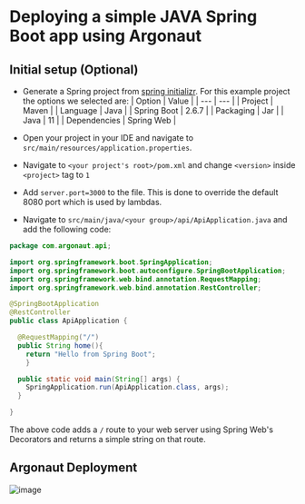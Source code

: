 # Deploying a simple JAVA Spring Boot app using Argonaut

## Initial setup (Optional)

- Generate a Spring project from [spring initializr](https://start.spring.io/). For this example project the options we selected are:
  | Option | Value |
  | --- | --- |
  | Project | Maven |
  | Language | Java |
  | Spring Boot | 2.6.7 |
  | Packaging | Jar |
  | Java | 11 |
  | Dependencies | Spring Web |

- Open your project in your IDE and navigate to `src/main/resources/application.properties`.

- Navigate to `<your project's root>/pom.xml` and change `<version>` inside `<project>` tag to `1`

- Add `server.port=3000` to the file. This is done to override the default 8080 port which is used by lambdas.

- Navigate to `src/main/java/<your group>/api/ApiApplication.java` and add the following code:

```java
package com.argonaut.api;

import org.springframework.boot.SpringApplication;
import org.springframework.boot.autoconfigure.SpringBootApplication;
import org.springframework.web.bind.annotation.RequestMapping;
import org.springframework.web.bind.annotation.RestController;

@SpringBootApplication
@RestController
public class ApiApplication {

  @RequestMapping("/")
  public String home(){
    return "Hello from Spring Boot";
    }

  public static void main(String[] args) {
    SpringApplication.run(ApiApplication.class, args);
  }

}
```

The above code adds a `/` route to your web server using Spring Web's Decorators and returns a simple string on that route.

## Argonaut Deployment

![image](https://user-images.githubusercontent.com/9110203/168996195-d9d79f5b-ac2c-46c5-8927-9181d87a6ce3.png)
